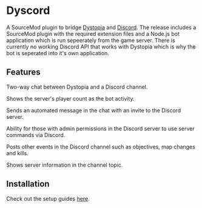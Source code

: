 # Dyscord
A SourceMod plugin to bridge [Dystopia](https://store.steampowered.com/app/17580/Dystopia/) and [Discord](https://discordapp.com/). The release includes a SourceMod plugin with the required extension files and a Node.js bot application which is run sepeerately from the game server. There is currently no working Discord API that works with Dystopia which is why the bot is seperated into it's own application.

## Features

Two-way chat between Dystopia and a Discord channel.

Shows the server's player count as the bot activity.

Sends an automated message in the chat with an invite to the Discord server.

Ability for those with admin permissions in the Discord server to use server commands via Discord.

Posts other events in the Discord channel such as objectives, map changes and kills.

Shows server information in the channel topic.

## Installation

Check out the setup guides [here](https://github.com/KarlOfDuty/Dyscord/wiki).

